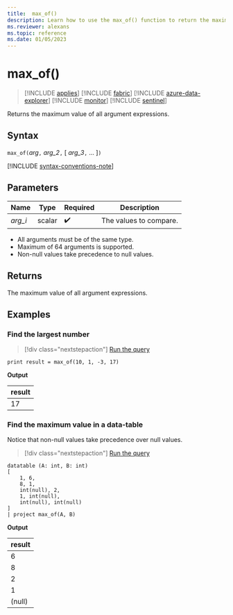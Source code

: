 ```yaml
---
title:  max_of()
description: Learn how to use the max_of() function to return the maximum value of all argument expressions.
ms.reviewer: alexans
ms.topic: reference
ms.date: 01/05/2023
---
```

# max_of()

> [!INCLUDE [applies](../includes/applies-to-version/applies.md)] [!INCLUDE [fabric](../includes/applies-to-version/fabric.md)] [!INCLUDE [azure-data-explorer](../includes/applies-to-version/azure-data-explorer.md)] [!INCLUDE [monitor](../includes/applies-to-version/monitor.md)] [!INCLUDE [sentinel](../includes/applies-to-version/sentinel.md)]

Returns the maximum value of all argument expressions.

## Syntax

`max_of(`*arg*`,` *arg_2*`,` [ *arg_3*`,` ... ]`)`

[!INCLUDE [syntax-conventions-note](../includes/syntax-conventions-note.md)]

## Parameters

| Name | Type | Required | Description |
|--|--|--|--|
|*arg_i* | scalar |  :heavy_check_mark: | The values to compare.|

* All arguments must be of the same type.
* Maximum of 64 arguments is supported.
* Non-null values take precedence to null values.

## Returns

The maximum value of all argument expressions.

## Examples

### Find the largest number

> [!div class="nextstepaction"]
> <a href="https://dataexplorer.azure.com/clusters/help/databases/Samples?query=H4sIAAAAAAAAAysoyswrUShKLS7NKVGwVchNrIjPT9MwNNBRMNRR0DUGUuaaADn0q08kAAAA" target="_blank">Run the query</a>

```kusto
print result = max_of(10, 1, -3, 17) 
```

**Output**

|result|
|---|
|17|

### Find the maximum value in a data-table

Notice that non-null values take precedence over null values.

> [!div class="nextstepaction"]
> <a href="https://dataexplorer.azure.com/clusters/help/databases/Samples?query=H4sIAAAAAAAAA0tJLAHCpJxUBQ1HK4XMvBIdBScwrcnLFc3LpQAEhjoKZjoQpoUOkAdhApVo5JXm5GjqKBjpwBUiRDFUwZm8XLG8XDUKBUX5WanJJQq5iRXx+WkajkCLNQGMk9JIjgAAAA==" target="_blank">Run the query</a>

```kusto
datatable (A: int, B: int)
[
    1, 6,
    8, 1,
    int(null), 2,
    1, int(null),
    int(null), int(null)
]
| project max_of(A, B)
```

**Output**

|result|
|---|
|6|
|8|
|2|
|1|
|(null)|
